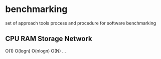 # benchmarking
set of approach tools process and procedure for software benchmarking


CPU
RAM
Storage
Network
----------------------
O(1)
O(logn)
O(nlogn)
O(N)
...
